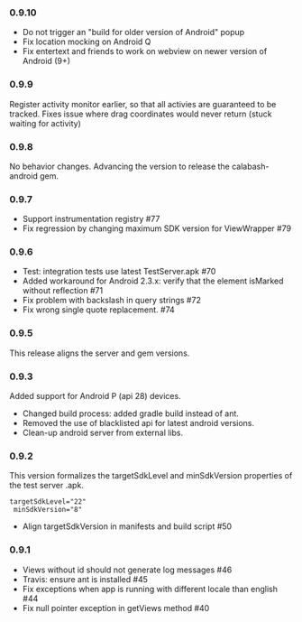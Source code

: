 
### 0.9.10

* Do not trigger an "build for older version of Android" popup
* Fix location mocking on Android Q
* Fix entertext and friends to work on webview on newer version of Android (9+)

### 0.9.9

Register activity monitor earlier, so that all activies are guaranteed to be tracked. Fixes issue where drag coordinates would never return (stuck waiting for activity)

### 0.9.8

No behavior changes.  Advancing the version to release the
calabash-android gem.

### 0.9.7

* Support instrumentation registry #77
* Fix regression by changing maximum SDK version for ViewWrapper #79

### 0.9.6

* Test: integration tests use latest TestServer.apk #70
* Added workaround for Android 2.3.x: verify that the element isMarked
  without reflection #71
* Fix problem with backslash in query strings #72
* Fix wrong single quote replacement. #74

### 0.9.5

This release aligns the server and gem versions.

### 0.9.3

Added support for Android P (api 28) devices.

* Changed build process: added gradle build instead of ant.
* Removed the use of blacklisted api for latest android versions.
* Clean-up android server from external libs.

### 0.9.2

This version formalizes the targetSdkLevel and minSdkVersion properties
of the test server .apk.

```shell
targetSdkLevel="22"
 minSdkVersion="8"
```

* Align targetSdkVersion in manifests and build script #50

### 0.9.1

* Views without id should not generate log messages #46
* Travis: ensure ant is installed #45
* Fix exceptions when app is running with different locale than english #44
* Fix null pointer exception in getViews method #40
